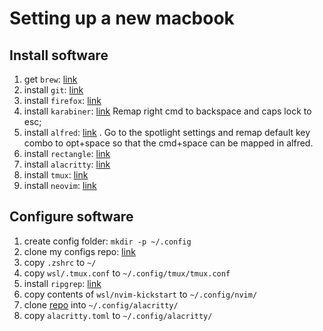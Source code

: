 # Setting up a new macbook
## Install software
1. get `brew`: [link](https://brew.sh/)
2. install `git`: [link](https://formulae.brew.sh/formula/git)
3. install `firefox`: [link](https://www.mozilla.org/en-US/firefox/new/)
4. install `karabiner`: [link](https://karabiner-elements.pqrs.org/docs/getting-started/installation/)
Remap right cmd to backspace and caps lock to esc;
5. install `alfred`: [link](https://www.alfredapp.com/help/getting-started/install/) . 
Go to the spotlight settings and remap default key combo to opt+space so that the cmd+space can be 
mapped in alfred.
6. install `rectangle`: [link](https://rectangleapp.com/)
7. install `alacritty`: [link](https://formulae.brew.sh/cask/alacritty)
8. install `tmux`: [link](https://formulae.brew.sh/formula/tmux)
9. install `neovim`: [link](https://formulae.brew.sh/formula/neovim#default)
## Configure software
1. create config folder: `mkdir -p ~/.config`
2. clone my configs repo: [link](https://github.com/dogz1lla/configs)
3. copy `.zshrc` to `~/`
4. copy `wsl/.tmux.conf` to `~/.config/tmux/tmux.conf`
5. install `ripgrep`: [link](https://formulae.brew.sh/formula/ripgrep)
6. copy contents of `wsl/nvim-kickstart` to `~/.config/nvim/`
7. clone [repo](https://github.com/catppuccin/alacritty) into `~/.config/alacritty/`
8. copy `alacritty.toml` to `~/.config/alacritty/`
